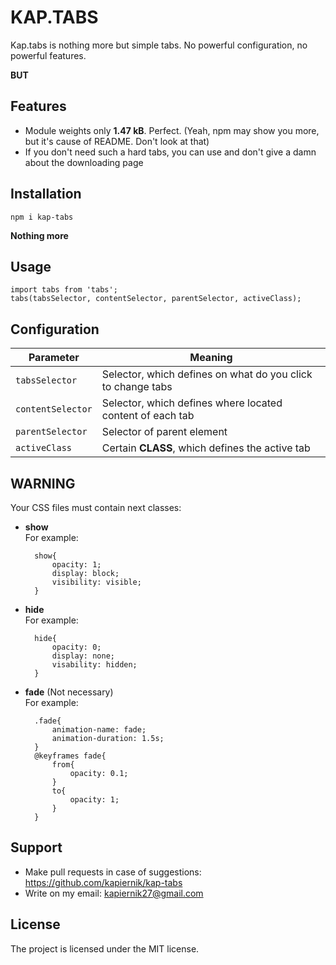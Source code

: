 # KAP.TABS 

Kap.tabs is nothing more but simple tabs. No powerful configuration, no powerful features.

__BUT__

## Features

- Module weights only __1.47 kB__. Perfect.
(Yeah, npm may show you more, but it's cause of README. Don't look at that)
- If you don't need such a hard tabs, you can use and don't give a damn about the downloading page

## Installation

    npm i kap-tabs


__Nothing more__

## Usage


    import tabs from 'tabs';
    tabs(tabsSelector, contentSelector, parentSelector, activeClass);

## Configuration

| Parameter     |    Meaning    |
| ------------- | ------------- |
| `tabsSelector`  | Selector, which defines on what do you click to change tabs |
| `contentSelector`  | Selector, which defines where located content of each tab  |
| `parentSelector`  | Selector of parent element  |
| `activeClass`  | Certain __CLASS__, which defines the active tab |

## WARNING

Your CSS files must contain next classes:

- __show__ <br>
For example:

        show{
            opacity: 1;
            display: block;
            visibility: visible;
        }

- __hide__ <br>
For example:

        hide{
            opacity: 0;
            display: none;
            visability: hidden;
        }

- __fade__ (Not necessary) <br>
For example:

        .fade{
            animation-name: fade;
            animation-duration: 1.5s;
        }
        @keyframes fade{
            from{
                opacity: 0.1;
            }
            to{
                opacity: 1;
            }
        }



## Support

- Make pull requests in case of suggestions: https://github.com/kapiernik/kap-tabs
- Write on my email: kapiernik27@gmail.com

## License

The project is licensed under the MIT license.
